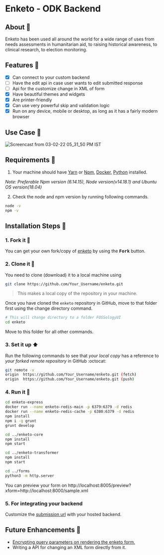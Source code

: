 <p align="center">
  <h1>Enketo - ODK Backend</h1>
</p>

## About :open_book:

Enketo has been used all around the world for a wide range of uses from needs assessments in humanitarian aid, to raising historical awareness, to clinical research, to election monitoring.

## Features :dart:

- [x] Can connect to your custom backend
- [ ] Have the edit api in case user wants to edit submitted response
- [ ] Api for the customize change in XML of form
- [x] Have beautiful themes and widgets
- [x] Are printer-friendly
- [x] Can use very powerful skip and validation logic
- [x] Run on any device, mobile or desktop, as long as it has a fairly modern browser

## Use Case :rocket:

![Screencast from 03-02-22 05_31_50 PM IST](https://user-images.githubusercontent.com/56133783/152341126-ac03baa3-258c-473a-956a-d0973682234a.gif)


## Requirements :scroll:

1. Your machine should have [Yarn](https://classic.yarnpkg.com/en/docs/install/#windows-stable) or [Npm](https://docs.npmjs.com/downloading-and-installing-node-js-and-npm), [Docker](https://docs.docker.com/get-docker/), [Python](https://www.python.org/downloads/) installed.

*Note: Preferable Npm version (6.14.15), Node version(v14.18.1) and Ubuntu OS version(18.04)*

2. Check the node and npm version by running following commands.
```sh
node -v
npm -v
```


## Installation Steps :walking:

### 1. Fork it :fork_and_knife:

You can get your own fork/copy of [enketo](https://github.com/Samagra-Development/enketo) by using the <kbd><b>Fork</b></kbd> button.

### 2. Clone it :busts_in_silhouette:

You need to clone (download) it to a local machine using

```sh
git clone https://github.com/Your_Username/enketo.git
```

> This makes a local copy of the repository in your machine.

Once you have cloned the `enketo` repository in GitHub, move to that folder first using the change directory command.

```sh
# This will change directory to a folder FOSSologyUI
cd enketo
```

Move to this folder for all other commands.

### 3. Set it up :arrow_up:

Run the following commands to see that _your local copy_ has a reference to _your forked remote repository_ in GitHub :octocat:

```sh
git remote -v
origin  https://github.com/Your_Username/enketo.git (fetch)
origin  https://github.com/Your_Username/enketo.git (push)
```
### 4. Run it :checkered_flag:

```sh
cd enketo-express
docker run --name enketo-redis-main -p 6379:6379 -d redis
docker run --name enketo-redis-cache -p 6380:6379 -d redis
npm install
npm i -g grunt
grunt develop
```

```sh
cd ../enketo-core
npm install
npm start
```

```sh
cd ../enketo-transformer
npm install
npm start
```

```sh
cd ../forms
python3 -m http.server
```

You can preview your form on http://localhost:8005/preview?xform=http://localhost:8000/sample.xml

### 5. For integrating your backend
Customize the [submission url](https://github.com/Samagra-Development/enketo/blob/main/enketo-express/public/js/src/module/connection.js#L150) with your hosted backend. 

## Future Enhancements :rocket:

- [Encrypting query parameters on rendering the enketo form. ](https://github.com/Samagra-Development/enketo/issues/1)
- Writing a API for changing an XML form directly from it.
